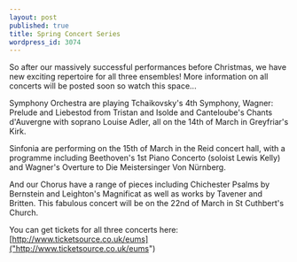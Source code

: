 ```yaml
---
layout: post
published: true
title: Spring Concert Series
wordpress_id: 3074
---
```

So after our massively successful performances before Christmas, we have new exciting repertoire for all three ensembles! More information on all concerts will be posted soon so watch this space...

Symphony Orchestra are playing Tchaikovsky's 4th Symphony, Wagner: Prelude and Liebestod from Tristan and Isolde and&nbsp;Canteloube's Chants d'Auvergne with soprano Louise Adler, all on the 14th of March in Greyfriar's Kirk.

Sinfonia are performing on the 15th of March in the Reid concert hall, with a programme including Beethoven's 1st Piano Concerto (soloist Lewis Kelly) and Wagner's&nbsp;Overture to Die Meistersinger Von N&uuml;rnberg.

And our Chorus have a range of pieces including Chichester Psalms by Bernstein and Leighton's Magnificat as well as works by Tavener and Britten. This fabulous concert will be on the 22nd of March in St Cuthbert's Church.

You can get tickets for all three concerts here: [http://www.ticketsource.co.uk/eums]("http://www.ticketsource.co.uk/eums")

